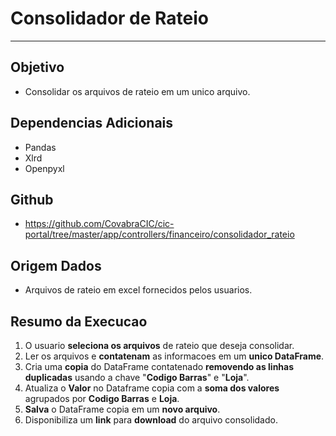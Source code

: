 # Consolidador de Rateio
---
## Objetivo
* Consolidar os arquivos de rateio em um unico arquivo.

## Dependencias Adicionais
* Pandas
* Xlrd
* Openpyxl

## Github
* https://github.com/CovabraCIC/cic-portal/tree/master/app/controllers/financeiro/consolidador_rateio

## Origem Dados
* Arquivos de rateio em excel fornecidos pelos usuarios.

## Resumo da Execucao
1) O usuario **seleciona os arquivos** de rateio que deseja consolidar.
2) Ler os arquivos e **contatenam** as informacoes em um **unico DataFrame**.
3) Cria uma **copia** do DataFrame contatenado **removendo as linhas duplicadas** usando a chave "**Codigo Barras**" e "**Loja**".
4) Atualiza o **Valor** no Dataframe copia com a **soma dos valores** agrupados por **Codigo Barras** e **Loja**.
5) **Salva** o DataFrame copia em um **novo arquivo**.
6) Disponibiliza um **link** para **download** do arquivo consolidado.